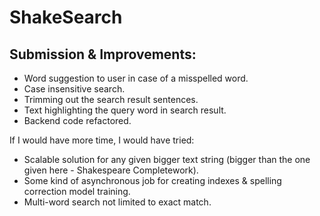 # ShakeSearch

## Submission & Improvements:

* Word suggestion to user in case of a misspelled word.
* Case insensitive search.
* Trimming out the search result sentences.
* Text highlighting the query word in search result.
* Backend code refactored.

If I would have more time, I would have tried:
* Scalable solution for any given bigger text string (bigger than the one given here - Shakespeare Completework).
* Some kind of asynchronous job for creating indexes & spelling correction model training.
* Multi-word search not limited to exact match.
